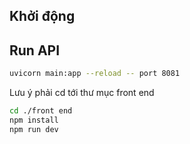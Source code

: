 
## Khởi động


## Run API
```sh
uvicorn main:app --reload -- port 8081
```


Lưu ý phải cd tới thư mục front end
```bash
cd ./front end
npm install
npm run dev
```

